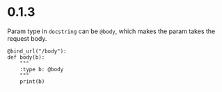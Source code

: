 # 0.1.3

Param type in `docstring` can be `@body`, which makes the param takes the request body.

```
@bind_url("/body"):
def body(b):
    """
    :type b: @body
    """
    print(b)
```
